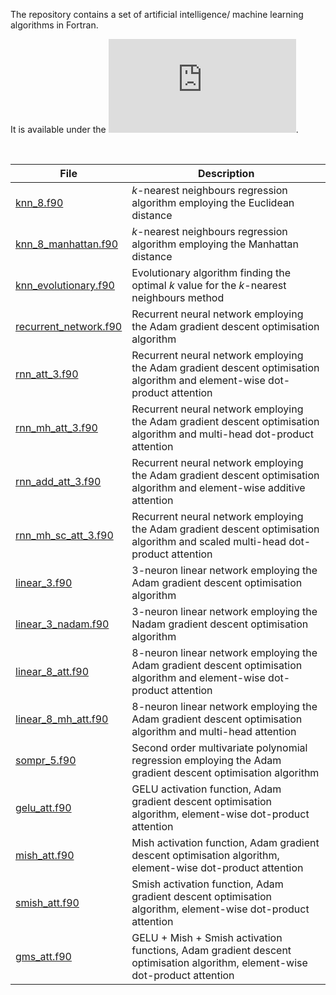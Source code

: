 The repository contains a set of artificial intelligence/ machine learning algorithms in Fortran.

It is available under the ![BSD 3-Clause No Military License](https://github.com/piotrbajdek/Fortran_AI/blob/main/LICENSE.md).

<br>

| File               | Description                                                                              |
|-------------------|-----------------------------------------------------------------------------------|
| [knn_8.f90](https://github.com/piotrbajdek/Fortran_AI/blob/main/knn_8.f90) | _k_-nearest neighbours regression algorithm employing the Euclidean distance |
| [knn_8_manhattan.f90](https://github.com/piotrbajdek/Fortran_AI/blob/main/knn_8_manhattan.f90) | _k_-nearest neighbours regression algorithm employing the Manhattan distance |
| [knn_evolutionary.f90](https://github.com/piotrbajdek/Fortran_AI/blob/main/knn_evolutionary.f90) | Evolutionary algorithm finding the optimal _k_ value for the _k_-nearest neighbours method |
| [recurrent_network.f90](https://github.com/piotrbajdek/Fortran_AI/blob/main/recurrent_network.f90) | Recurrent neural network employing the Adam gradient descent optimisation algorithm |
| [rnn_att_3.f90](https://github.com/piotrbajdek/Fortran_AI/blob/main/rnn_att_3.f90) | Recurrent neural network employing the Adam gradient descent optimisation algorithm and element-wise dot-product attention |
| [rnn_mh_att_3.f90](https://github.com/piotrbajdek/Fortran_AI/blob/main/rnn_mh_att_3.f90) | Recurrent neural network employing the Adam gradient descent optimisation algorithm and multi-head dot-product attention |
| [rnn_add_att_3.f90](https://github.com/piotrbajdek/Fortran_AI/blob/main/rnn_add_att_3.f90) | Recurrent neural network employing the Adam gradient descent optimisation algorithm and element-wise additive attention |
| [rnn_mh_sc_att_3.f90](https://github.com/piotrbajdek/Fortran_AI/blob/main/rnn_mh_sc_att_3.f90) | Recurrent neural network employing the Adam gradient descent optimisation algorithm and scaled multi-head dot-product attention |
| [linear_3.f90](https://github.com/piotrbajdek/Fortran_AI/blob/main/linear_3.f90) | 3-neuron linear network employing the Adam gradient descent optimisation algorithm |
| [linear_3_nadam.f90](https://github.com/piotrbajdek/Fortran_AI/blob/main/linear_3_nadam.f90) | 3-neuron linear network employing the Nadam gradient descent optimisation algorithm |
| [linear_8_att.f90](https://github.com/piotrbajdek/Fortran_AI/blob/main/linear_8_att.f90) | 8-neuron linear network employing the Adam gradient descent optimisation algorithm and element-wise dot-product attention |
| [linear_8_mh_att.f90](https://github.com/piotrbajdek/Fortran_AI/blob/main/linear_8_mh_att.f90) | 8-neuron linear network employing the Adam gradient descent optimisation algorithm and multi-head attention |
| [sompr_5.f90](https://github.com/piotrbajdek/Fortran_AI/blob/main/sompr_5.f90) | Second order multivariate polynomial regression employing the Adam gradient descent optimisation algorithm |
| [gelu_att.f90](https://github.com/piotrbajdek/Fortran_AI/blob/main/gelu_att.f90) | GELU activation function, Adam gradient descent optimisation algorithm, element-wise dot-product attention |
| [mish_att.f90](https://github.com/piotrbajdek/Fortran_AI/blob/main/mish_att.f90) | Mish activation function, Adam gradient descent optimisation algorithm, element-wise dot-product attention |
| [smish_att.f90](https://github.com/piotrbajdek/Fortran_AI/blob/main/smish_att.f90) | Smish activation function, Adam gradient descent optimisation algorithm, element-wise dot-product attention |
| [gms_att.f90](https://github.com/piotrbajdek/Fortran_AI/blob/main/gms_att.f90) | GELU + Mish + Smish activation functions, Adam gradient descent optimisation algorithm, element-wise dot-product attention |
